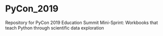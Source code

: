 # PyCon_2019
Repository for PyCon 2019 Education Summit Mini-Sprint: Workbooks that teach Python through scientific data exploration
